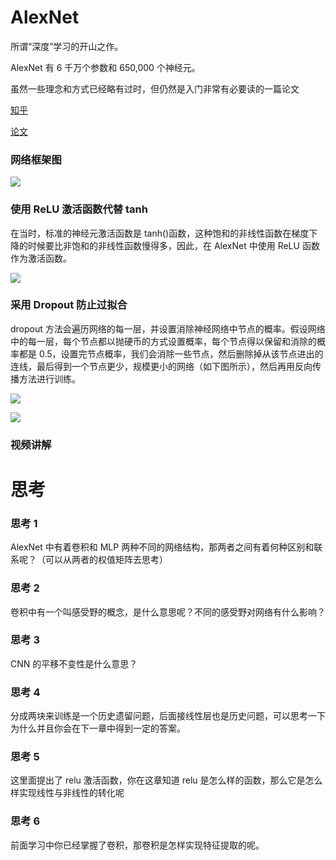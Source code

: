 # AlexNet

所谓“深度”学习的开山之作。

AlexNet 有 6 千万个参数和 650,000 个神经元。

虽然一些理念和方式已经略有过时，但仍然是入门非常有必要读的一篇论文

[知乎](https://zhuanlan.zhihu.com/p/42914388)

[论文](http://www.cs.toronto.edu/~fritz/absps/imagenet.pdf)

### <strong>网络框架图</strong>

![](https://pic-hdu-cs-wiki-1307923872.cos.ap-shanghai.myqcloud.com/boxcng0jB2dmDD18EwU8nAIFPIc.png)

### <strong>使用 ReLU 激活函数代替 tanh</strong>

在当时，标准的神经元激活函数是 tanh()函数，这种饱和的非线性函数在梯度下降的时候要比非饱和的非线性函数慢得多，因此，在 AlexNet 中使用 ReLU 函数作为激活函数。

![](https://pic-hdu-cs-wiki-1307923872.cos.ap-shanghai.myqcloud.com/boxcnFlENdpKXUR7l4MhUXFKzfg.png)

### <strong>采用 Dropout 防止过拟合</strong>

dropout 方法会遍历网络的每一层，并设置消除神经网络中节点的概率。假设网络中的每一层，每个节点都以抛硬币的方式设置概率，每个节点得以保留和消除的概率都是 0.5，设置完节点概率，我们会消除一些节点，然后删除掉从该节点进出的连线，最后得到一个节点更少，规模更小的网络（如下图所示），然后再用反向传播方法进行训练。

![](https://pic-hdu-cs-wiki-1307923872.cos.ap-shanghai.myqcloud.com/boxcnNXzBUtJWXbUtEZzxugBr6W.png)

![](https://pic-hdu-cs-wiki-1307923872.cos.ap-shanghai.myqcloud.com/boxcn7kG0PcXNumIdTFuEdaHl0e.png)

### 

### 

### <strong>视频讲解</strong>

# 思考

### 思考 1

AlexNet 中有着卷积和 MLP 两种不同的网络结构，那两者之间有着何种区别和联系呢？（可以从两者的权值矩阵去思考）

### <strong>思考 2</strong>

卷积中有一个叫感受野的概念，是什么意思呢？不同的感受野对网络有什么影响？

### 思考 3

CNN 的平移不变性是什么意思？

### 思考 4

分成两块来训练是一个历史遗留问题，后面接线性层也是历史问题，可以思考一下为什么并且你会在下一章中得到一定的答案。

### 思考 5

这里面提出了 relu 激活函数，你在这章知道 relu 是怎么样的函数，那么它是怎么样实现线性与非线性的转化呢

### 思考 6

前面学习中你已经掌握了卷积，那卷积是怎样实现特征提取的呢。
